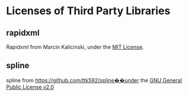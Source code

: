 # Licenses of Third Party Libraries

## rapidxml

Rapidxml from Marcin Kalicinski, under the [MIT License](http://rapidxml.sourceforge.net/license.txt).

## spline

spline from https://github.com/ttk592/spline��under the [GNU General Public License v2.0](https://github.com/ttk592/spline/blob/master/LICENSE)

